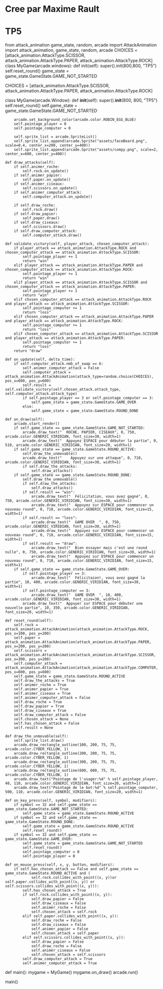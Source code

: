 # Cree par Maxime Rault
# TP5


from attack_animation
game_state, random, arcade 
import AttackAnimation 
import attack_animation, game_state, random, arcade
CHOICES = [attack_animation.AttackType.SCISSOR, attack_animation.AttackType.PAPER, attack_animation.AttackType.ROCK]
class MyGame(arcade.windows): 
    def init(self): super().init(800,800, "TP5")
self.reset_round() 
game_state = game_state.GameState.GAME_NOT_STARTED




CHOICES = [attack_animation.AttackType.SCISSOR, attack_animation.AttackType.PAPER, attack_animation.AttackType.ROCK]

class MyGame(arcade.Window):
    def __init__(self):
        super().__init__(800, 800, "TP5")
        self.reset_round()
        self.game_state = game_state.GameState.GAME_NOT_STARTED

        arcade.set_background_color(arcade.color.ROBIN_EGG_BLUE)
        self.pointage_player = 0
        self.pointage_computer = 0

        self.sprite_list = arcade.SpriteList()
        self.sprite_list.append(arcade.Sprite("assets/faceBeard.png", scale=0.4, center_x=200, center_y=400))
        self.sprite_list.append(arcade.Sprite("assets/compy.png", scale=2, center_x=600, center_y=400))

    def draw_attacks(self):
        if self.animer_roche:
            self.rock.on_update()
        if self.animer_papier:
            self.paper.on_update()
        if self.animer_ciseaux:
            self.scissors.on_update()
        if self.animer_computer_attack:
            self.computer_attack.on_update()

        if self.draw_roche:
            self.rock.draw()
        if self.draw_papier:
            self.paper.draw()
        if self.draw_ciseaux:
            self.scissors.draw()
        if self.draw_computer_attack:
            self.computer_attack.draw()

    def validate_victory(self, player_attack, chosen_computer_attack):
        if player_attack == attack_animation.AttackType.ROCK and chosen_computer_attack == attack_animation.AttackType.SCISSOR:
            self.pointage_player += 1
            return "win"
        elif player_attack == attack_animation.AttackType.PAPER and chosen_computer_attack == attack_animation.AttackType.ROCK:
            self.pointage_player += 1
            return "win"
        elif player_attack == attack_animation.AttackType.SCISSOR and chosen_computer_attack == attack_animation.AttackType.PAPER:
            self.pointage_player += 1
            return "win"
        elif chosen_computer_attack == attack_animation.AttackType.ROCK and player_attack == attack_animation.AttackType.SCISSOR:
            self.pointage_computer += 1
            return "loss"
        elif chosen_computer_attack == attack_animation.AttackType.PAPER and player_attack == attack_animation.AttackType.ROCK:
            self.pointage_computer += 1
            return "loss"
        elif chosen_computer_attack == attack_animation.AttackType.SCISSOR and player_attack == attack_animation.AttackType.PAPER:
            self.pointage_computer += 1
            return "loss"
        return "draw"

    def on_update(self, delta_time):
        if self.computer_attack.nmb_of_swap == 6:
            self.animer_computer_attack = False
            self.computer_attack = attack_animation.AttackAnimation(attack_type=random.choice(CHOICES), pos_x=600, pos_y=600)
            self.result = self.validate_victory(self.chosen_attack.attack_type, self.computer_attack.attack_type)
            if self.pointage_player == 3 or self.pointage_computer == 3:
                self.game_state = game_state.GameState.GAME_OVER
            else:
                self.game_state = game_state.GameState.ROUND_DONE

    def on_draw(self):
        arcade.start_render()
        if self.game_state == game_state.GameState.GAME_NOT_STARTED:
            arcade.draw_text("  ROCHE, PAPIER, CISEAUX", 0, 750, arcade.color.GENERIC_VIRIDIAN, font_size=30, width=1)
            arcade.draw_text("  Appuyez ESPACE pour débuter la partie", 0, 510, arcade.color.GENERIC_VIRIDIAN, font_size=20, width=1)
        if self.game_state == game_state.GameState.ROUND_ACTIVE:
            self.draw_the_unmovable()
            arcade.draw_text("    Appuyez sur une attaque", 0, 710, arcade.color.GENERIC_VIRIDIAN, font_size=30, width=1)
            if self.draw_the_attacks:
                self.draw_attacks()
        if self.game_state == game_state.GameState.ROUND_DONE:
            self.draw_the_unmovable()
            if self.draw_the_attacks:
                self.draw_attacks()
            if self.result == "win":
                arcade.draw_text("  Félicitation, vous avez gagné", 0, 750, arcade.color.GENERIC_VIRIDIAN, font_size=30, width=1)
                arcade.draw_text("  Appuyez sur ESPACE pour commencer un nouveau round", 0, 710, arcade.color.GENERIC_VIRIDIAN, font_size=15, width=1)
            if self.result == "loss":
                arcade.draw_text("  GAME OVER  ", 0, 750, arcade.color.GENERIC_VIRIDIAN, font_size=30, width=1)
                arcade.draw_text("  Appuyez sur ESPACE pour commencer un nouveau round", 0, 710, arcade.color.GENERIC_VIRIDIAN, font_size=15, width=1)
            if self.result == "draw":
                arcade.draw_text("  Bien essayer mais c'est une round nulle", 0, 750, arcade.color.GENERIC_VIRIDIAN, font_size=30, width=1)
                arcade.draw_text("  Appuyez sur ESPACE pour commencer un nouveau round", 0, 710, arcade.color.GENERIC_VIRIDIAN, font_size=15, width=1)
        if self.game_state == game_state.GameState.GAME_OVER:
            if self.pointage_player == 3:
                arcade.draw_text("  Félicitaion!, vous avez gagné la partie", 10, 400, arcade.color.GENERIC_VIRIDIAN, font_size=30, width=1)
            if self.pointage_computer == 3:
                arcade.draw_text("  GAME OVER  ", 10, 400, arcade.color.GENERIC_VIRIDIAN, font_size=30, width=1)
            arcade.draw_text("  Appuyer sur ESPACE pour débuter une nouvelle partie", 10, 350, arcade.color.GENERIC_VIRIDIAN, font_size=20, width=1)

    def reset_round(self):
        self.rock = attack_animation.AttackAnimation(attack_animation.AttackType.ROCK, pos_x=100, pos_y=200)
        self.paper = attack_animation.AttackAnimation(attack_animation.AttackType.PAPER, pos_x=200, pos_y=200)
        self.scissors = attack_animation.AttackAnimation(attack_animation.AttackType.SCISSOR, pos_x=300, pos_y=200)
        self.computer_attack = attack_animation.AttackAnimation(attack_animation.AttackType.COMPUTER, pos_x=600, pos_y=600)
        self.game_state = game_state.GameState.ROUND_ACTIVE
        self.draw_the_attacks = True
        self.animer_roche = True
        self.animer_papier = True
        self.animer_ciseaux = True
        self.animer_computer_attack = False
        self.draw_roche = True
        self.draw_papier = True
        self.draw_ciseaux = True
        self.draw_computer_attack = False
        self.chosen_attack = None
        self.has_chosen_attack = False
        self.result = None

    def draw_the_unmovable(self):
        self.sprite_list.draw()
        arcade.draw_rectangle_outline(100, 200, 75, 75, arcade.color.CYBER_YELLOW, 1)
        arcade.draw_rectangle_outline(200, 200, 75, 75, arcade.color.CYBER_YELLOW, 1)
        arcade.draw_rectangle_outline(300, 200, 75, 75, arcade.color.CYBER_YELLOW, 1)
        arcade.draw_rectangle_outline(600, 600, 75, 75, arcade.color.CYBER_YELLOW, 1)
        arcade.draw_text("Pointage de l'usager:%d" % self.pointage_player, 40, 110, arcade.color.GENERIC_VIRIDIAN, font_size=20, width=1)
        arcade.draw_text("Pointage de le bot:%d" % self.pointage_computer, 500, 110, arcade.color.GENERIC_VIRIDIAN, font_size=20, width=1)

    def on_key_press(self, symbol, modifiers):
        if symbol == 32 and self.game_state == game_state.GameState.GAME_NOT_STARTED:
            self.game_state = game_state.GameState.ROUND_ACTIVE
        if symbol == 32 and self.game_state == game_state.GameState.ROUND_DONE:
            self.game_state = game_state.GameState.ROUND_ACTIVE
            self.reset_round()
        if symbol == 32 and self.game_state == game_state.GameState.GAME_OVER:
            self.game_state = game_state.GameState.GAME_NOT_STARTED
            self.reset_round()
            self.pointage_computer = 0
            self.pointage_player = 0

    def on_mouse_press(self, x, y, button, modifiers):
        if self.has_chosen_attack == False and self.game_state == game_state.GameState.ROUND_ACTIVE and (
                self.rock.collides_with_point((x, y))or self.paper.collides_with_point((x, y)) or self.scissors.collides_with_point((x, y))):
            self.has_chosen_attack = True
            if self.rock.collides_with_point((x, y)):
                self.draw_papier = False
                self.draw_ciseaux = False
                self.animer_roche = False
                self.chosen_attack = self.rock
            elif self.paper.collides_with_point((x, y)):
                self.draw_roche = False
                self.draw_ciseaux = False
                self.animer_papier = False
                self.chosen_attack = self.paper
            elif self.scissors.collides_with_point((x, y)):
                self.draw_papier = False
                self.draw_roche = False
                self.animer_ciseaux = False
                self.chosen_attack = self.scissors
            self.draw_computer_attack = True
            self.animer_computer_attack = True

def main():
    mygame = MyGame()
    mygame.on_draw()
    arcade.run()

main()
